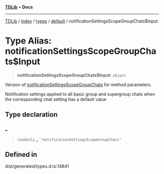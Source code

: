 [**TDLib**](../../../../../../README.md) • **Docs**

***

[TDLib](../../../../../../modules.md) / [index](../../../../../README.md) / [types](../../../README.md) / [default](../README.md) / notificationSettingsScopeGroupChats$Input

# Type Alias: notificationSettingsScopeGroupChats$Input

> **notificationSettingsScopeGroupChats$Input**: `object`

Version of [notificationSettingsScopeGroupChats](notificationSettingsScopeGroupChats.md) for method parameters.

Notification settings applied to all basic group and supergroup chats when the corresponding chat setting has a default value

## Type declaration

### \_

> `readonly` **\_**: `"notificationSettingsScopeGroupChats"`

## Defined in

dist/generated/types.d.ts:14841
